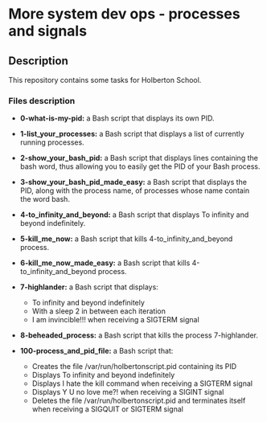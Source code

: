 # More system dev ops - processes and signals

## Description

This repository contains some tasks for Holberton School.

### Files description

- **0-what-is-my-pid:** a Bash script that displays its own PID.

- **1-list_your_processes:** a Bash script that displays a list of currently running processes.

- **2-show_your_bash_pid:** a Bash script that displays lines containing the bash word, thus allowing you to easily get the PID of your Bash process.

- **3-show_your_bash_pid_made_easy:** a Bash script that displays the PID, along with the process name, of processes whose name contain the word bash.

- **4-to_infinity_and_beyond:** a Bash script that displays To infinity and beyond indefinitely.

- **5-kill_me_now:** a Bash script that kills 4-to_infinity_and_beyond process.

- **6-kill_me_now_made_easy:** a Bash script that kills 4-to_infinity_and_beyond process.

- **7-highlander:** a Bash script that displays:

  - To infinity and beyond indefinitely
  - With a sleep 2 in between each iteration
  - I am invincible!!! when receiving a SIGTERM signal

- **8-beheaded_process:** a Bash script that kills the process 7-highlander.

- **100-process_and_pid_file:** a Bash script that:

  - Creates the file /var/run/holbertonscript.pid containing its PID
  - Displays To infinity and beyond indefinitely
  - Displays I hate the kill command when receiving a SIGTERM signal
  - Displays Y U no love me?! when receiving a SIGINT signal
  - Deletes the file /var/run/holbertonscript.pid and terminates itself when receiving a SIGQUIT or SIGTERM signal
